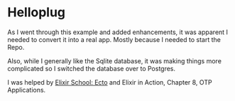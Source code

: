 # Helloplug

As I went through this example and added enhancements, it was apparent I needed
to convert it into a real app. Mostly because I needed to start the Repo.

Also, while I generally like the Sqlite database, it was making things more
complicated so I switched the database over to Postgres.

I was helped by [Elixir School: Ecto](https://elixirschool.com/lessons/specifics/ecto/#supervisor)
and Elixir in Action, Chapter 8, OTP Applications.


